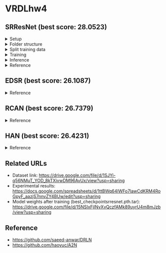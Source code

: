 # VRDLhw4



## SRResNet (best score: 28.0523)


<details>
<summary>Setup</summary>

```bash
$ conda create -n VRDLhw4_SRResNet python=3.7
$ conda activate VRDLhw4_SRResNet
$ conda install pytorch torchvision torchaudio cudatoolkit=10.2 -c pytorch
$ cd /home/yuhsi44165/NYCU/G2/VRDL/HW4/
$ git clone https://github.com/TW-yuhsi/VRDLhw4.git
$ cd VRDLhw4/
$ pip install -r requirements.txt
```
  
</details>




<details>
<summary>Folder structure</summary>
  
```text
$ cd /home/yuhsi44165/NYCU/G2/VRDL/HW4/
├── data
│   ├── testing_lr_images
│   │   ├── 00.png
│   │   ├── 01.png
│   │   ├── .
│   │   ├── .
│   │   ├── .
│   │   ├── 13.png
│   ├── training_hr_images
│   │   ├── 2092.png
│   │   ├── 8049.png
│   │   ├── .
│   │   ├── .
│   │   ├── .
│   │   ├── tt27.png
```
  
</details>




<details>
<summary>Split training data</summary>

```bash
$ python train_val_split.py
```
  
</details>




<details>
<summary>Training</summary>

```bash
$ python train.py
```
  
</details>




<details>
<summary>Inference</summary>

```bash
$ python test.py
```
  
</details>





<details>
<summary>Reference</summary>

- https://arxiv.org/abs/1609.04802
- https://github.com/twtygqyy/pytorch-SRResNet
- https://github.com/sgrvinod/a-PyTorch-Tutorial-to-Super-Resolution
  
</details>



## EDSR (best score: 26.1087)


<details>
<summary>Reference</summary>

- https://arxiv.org/abs/1707.02921
- https://github.com/sanghyun-son/EDSR-PyTorch
  
</details>



## RCAN (best score: 26.7379)
  
  
  
<details>
<summary>Reference</summary>

- https://arxiv.org/abs/1807.02758
- https://github.com/yulunzhang/RCAN
  
</details>


  
  
## HAN (best score: 26.4231)


<details>
<summary>Reference</summary>

- https://arxiv.org/abs/2008.08767
- https://github.com/wwlCape/HAN

  
</details>


  
  

  
  
  





## Related URLs

- Dataset link: https://drive.google.com/file/d/1SJYi-q56NMuT_YOD_8kTXivwDM96AvUx/view?usp=sharing
- Experimental results: https://docs.google.com/spreadsheets/d/1ttBWq64IWFo7lawCdKRM4RoGpyF_aazjS7nnvZY4BUw/edit?usp=sharing
- Model weights after training (best_checkpointsrresnet.pth.tar): https://drive.google.com/file/d/15NSIxFjINvXvQczfAMk89uyrU4m8mJzb/view?usp=sharing



## Reference
- https://github.com/saeed-anwar/DRLN
- https://github.com/haoyuc/A2N


